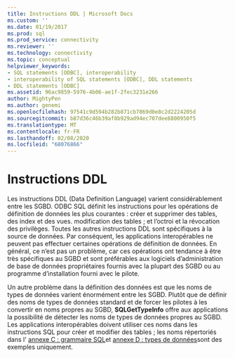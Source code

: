 ```yaml
---
title: Instructions DDL | Microsoft Docs
ms.custom: ''
ms.date: 01/19/2017
ms.prod: sql
ms.prod_service: connectivity
ms.reviewer: ''
ms.technology: connectivity
ms.topic: conceptual
helpviewer_keywords:
- SQL statements [ODBC], interoperability
- interoperability of SQL statements [ODBC], DDL statements
- DDL statements [ODBC]
ms.assetid: 96ac9859-5976-4b06-ae1f-2fec3231e266
author: MightyPen
ms.author: genemi
ms.openlocfilehash: 97541c9d594b282b871cb7869d0e8c2d2224205d
ms.sourcegitcommit: b87d36c46b39af8b929ad94ec707dee8800950f5
ms.translationtype: MT
ms.contentlocale: fr-FR
ms.lasthandoff: 02/08/2020
ms.locfileid: "68076866"
---
```

# <a name="ddl-statements"></a>Instructions DDL
Les instructions DDL (Data Definition Language) varient considérablement entre les SGBD. ODBC SQL définit les instructions pour les opérations de définition de données les plus courantes : créer et supprimer des tables, des index et des vues. modification des tables ; et l’octroi et la révocation des privilèges. Toutes les autres instructions DDL sont spécifiques à la source de données. Par conséquent, les applications interopérables ne peuvent pas effectuer certaines opérations de définition de données. En général, ce n’est pas un problème, car ces opérations ont tendance à être très spécifiques au SGBD et sont préférables aux logiciels d’administration de base de données propriétaires fournis avec la plupart des SGBD ou au programme d’installation fourni avec le pilote.  
  
 Un autre problème dans la définition des données est que les noms de types de données varient énormément entre les SGBD. Plutôt que de définir des noms de types de données standard et de forcer les pilotes à les convertir en noms propres au SGBD, **SQLGetTypeInfo** offre aux applications la possibilité de détecter les noms de types de données propres au SGBD. Les applications interopérables doivent utiliser ces noms dans les instructions SQL pour créer et modifier des tables ; les noms répertoriés dans l' [annexe C : grammaire SQL](../../../odbc/reference/appendixes/appendix-c-sql-grammar.md)et [annexe D : types de données](../../../odbc/reference/appendixes/appendix-d-data-types.md)sont des exemples uniquement.
